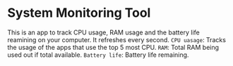 # System Monitoring Tool
This is an app to track CPU usage, RAM usage and the battery life reamining on your computer. It refreshes every second.
`CPU uasage`: Tracks the usage of the apps that use the top 5 most CPU.
`RAM`:  Total RAM being used out if total available.
`Battery life`: Battery life remaining.
